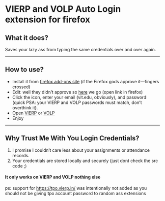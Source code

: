 # VIERP and VOLP Auto Login extension for firefox

## What it does?
Saves your lazy ass from typing the same credentials over and over again. 

---

## How to use?

- Install it from [firefox add-ons site](https://addons.mozilla.org/en-US/firefox/addon/vierp-auto-login/) (if the Firefox gods approve it—fingers crossed)
- Edit: well they didn't approve so [here](https://addons.mozilla.org/firefox/downloads/file/4402439/ec8652a20ca446899678-1.0.xpi) we go (open link in firefox)
- Click the icon, enter your email (vit.edu, obviously), and password (quick PSA: your VIERP and VOLP passwords must match, don’t overthink it).
- Open [VIERP](https://learner.vierp.in/) or [VOLP](https://classroom.volp.in/login)
- Enjoy

---

## Why Trust Me With You Login Credentials?
1. I promise I couldn’t care less about your assignments or attendance records.
2. Your credentials are stored locally and securely (just dont check the src code ;)

#### It only works on VIERP and VOLP nothing else

ps: support for https://tpo.vierp.in/ was intentionally not added as you should not be giving tpo account password to random ass extensions
